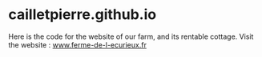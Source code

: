 # cailletpierre.github.io

Here is the code for the website of our farm, and its rentable cottage.
Visit the website : www.ferme-de-l-ecurieux.fr

